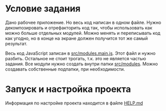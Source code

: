 # Условие задания

Дано рабочее приложение. Но весь код написан в одном файле. Нужно декомпозировать и отрефакторить код так, чтобы использовать как можно больше отдельных модулей. Можно менять и переписывать код как угодно, но в конце на экране должен получится тот же самый результат.

Весь код JavaScript записан в [src/modules.main.js](./src/modules/main.js). Этот файл и нужно разбить. Остальное не стоит трогать, т.к. это не является частью задания. Все модули нужно создать внутри папки [src/modules](./src/modules). Можно создавать собственные подпапки, при необходимости.

# Запуск и настройка проекта

Информация по настройке проекта находится в файле [HELP.md](https://github.com/atomspaceodua/frontend-ajax-table/blob/master/HELP.md)